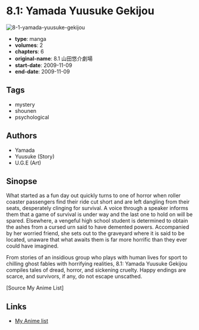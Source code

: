 # 8.1: Yamada Yuusuke Gekijou

![8-1-yamada-yuusuke-gekijou](https://cdn.myanimelist.net/images/manga/2/113761.jpg)

-   **type**: manga
-   **volumes**: 2
-   **chapters**: 6
-   **original-name**: 8.1 山田悠介劇場
-   **start-date**: 2009-11-09
-   **end-date**: 2009-11-09

## Tags

-   mystery
-   shounen
-   psychological

## Authors

-   Yamada
-   Yuusuke (Story)
-   U.G.E (Art)

## Sinopse

What started as a fun day out quickly turns to one of horror when roller coaster passengers find their ride cut short and are left dangling from their seats, desperately clinging for survival. A voice through a speaker informs them that a game of survival is under way and the last one to hold on will be spared. Elsewhere, a vengeful high school student is determined to obtain the ashes from a cursed urn said to have demented powers. Accompanied by her worried friend, she sets out to the graveyard where it is said to be located, unaware that what awaits them is far more horrific than they ever could have imagined.

From stories of an insidious group who plays with human lives for sport to chilling ghost fables with horrifying realities, 8.1: Yamada Yuusuke Gekijou compiles tales of dread, horror, and sickening cruelty. Happy endings are scarce, and survivors, if any, do not escape unscathed.

[Source My Anime List]

## Links

-   [My Anime list](https://myanimelist.net/manga/17792/81__Yamada_Yuusuke_Gekijou)
